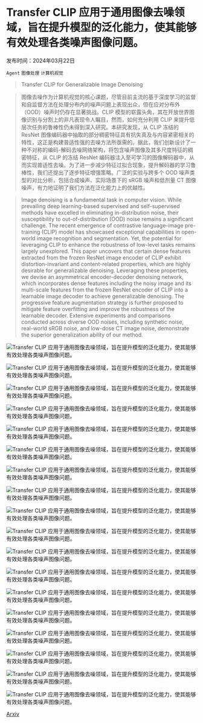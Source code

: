 # Transfer CLIP 应用于通用图像去噪领域，旨在提升模型的泛化能力，使其能够有效处理各类噪声图像问题。

发布时间：2024年03月22日

`Agent` `图像处理` `计算机视觉`

> Transfer CLIP for Generalizable Image Denoising

> 图像去噪作为计算机视觉的核心课题，尽管目前主流的基于深度学习的监督和自监督方法在处理分布内的噪声问题上表现出众，但在应对分布外（OOD）噪声时仍存在显著挑战。CLIP 模型的崭露头角，其在开放世界图像识别与分割上的非凡表现令人瞩目，然而，如何充分利用 CLIP 来提升低层次任务的鲁棒性仍未得到深入研究。本研究发现，从 CLIP 冻结的 ResNet 图像编码器中抽取的部分稠密特征具有抗失真及与内容紧密相关的特性，这正是构建普适性强的去噪方法所亟需的。据此，我们创新设计了一种不对称的编码-解码去噪网络架构，将包含噪声图像及其多尺度特征的稠密特征，从 CLIP 的冻结 ResNet 编码器注入至可学习的图像解码器中，从而实现普适性去噪。为了进一步减少特征过拟合现象，提升解码器的学习鲁棒性，我们还提出了逐步特征增强策略。广泛的实验与跨多个 OOD 噪声类型的对比分析，包括合成噪声、实际场景下的 sRGB 噪声和低剂量 CT 图像噪声，有力地证明了我们方法在泛化能力上的优越性。

> Image denoising is a fundamental task in computer vision. While prevailing deep learning-based supervised and self-supervised methods have excelled in eliminating in-distribution noise, their susceptibility to out-of-distribution (OOD) noise remains a significant challenge. The recent emergence of contrastive language-image pre-training (CLIP) model has showcased exceptional capabilities in open-world image recognition and segmentation. Yet, the potential for leveraging CLIP to enhance the robustness of low-level tasks remains largely unexplored. This paper uncovers that certain dense features extracted from the frozen ResNet image encoder of CLIP exhibit distortion-invariant and content-related properties, which are highly desirable for generalizable denoising. Leveraging these properties, we devise an asymmetrical encoder-decoder denoising network, which incorporates dense features including the noisy image and its multi-scale features from the frozen ResNet encoder of CLIP into a learnable image decoder to achieve generalizable denoising. The progressive feature augmentation strategy is further proposed to mitigate feature overfitting and improve the robustness of the learnable decoder. Extensive experiments and comparisons conducted across diverse OOD noises, including synthetic noise, real-world sRGB noise, and low-dose CT image noise, demonstrate the superior generalization ability of our method.

![Transfer CLIP 应用于通用图像去噪领域，旨在提升模型的泛化能力，使其能够有效处理各类噪声图像问题。](../../../paper_images/2403.15132/x1.png)

![Transfer CLIP 应用于通用图像去噪领域，旨在提升模型的泛化能力，使其能够有效处理各类噪声图像问题。](../../../paper_images/2403.15132/x2.png)

![Transfer CLIP 应用于通用图像去噪领域，旨在提升模型的泛化能力，使其能够有效处理各类噪声图像问题。](../../../paper_images/2403.15132/x3.png)

![Transfer CLIP 应用于通用图像去噪领域，旨在提升模型的泛化能力，使其能够有效处理各类噪声图像问题。](../../../paper_images/2403.15132/x4.png)

![Transfer CLIP 应用于通用图像去噪领域，旨在提升模型的泛化能力，使其能够有效处理各类噪声图像问题。](../../../paper_images/2403.15132/x5.png)

![Transfer CLIP 应用于通用图像去噪领域，旨在提升模型的泛化能力，使其能够有效处理各类噪声图像问题。](../../../paper_images/2403.15132/x6.png)

![Transfer CLIP 应用于通用图像去噪领域，旨在提升模型的泛化能力，使其能够有效处理各类噪声图像问题。](../../../paper_images/2403.15132/x7.png)

![Transfer CLIP 应用于通用图像去噪领域，旨在提升模型的泛化能力，使其能够有效处理各类噪声图像问题。](../../../paper_images/2403.15132/x8.png)

![Transfer CLIP 应用于通用图像去噪领域，旨在提升模型的泛化能力，使其能够有效处理各类噪声图像问题。](../../../paper_images/2403.15132/x9.png)

![Transfer CLIP 应用于通用图像去噪领域，旨在提升模型的泛化能力，使其能够有效处理各类噪声图像问题。](../../../paper_images/2403.15132/x10.png)

![Transfer CLIP 应用于通用图像去噪领域，旨在提升模型的泛化能力，使其能够有效处理各类噪声图像问题。](../../../paper_images/2403.15132/x11.png)

![Transfer CLIP 应用于通用图像去噪领域，旨在提升模型的泛化能力，使其能够有效处理各类噪声图像问题。](../../../paper_images/2403.15132/x12.png)

![Transfer CLIP 应用于通用图像去噪领域，旨在提升模型的泛化能力，使其能够有效处理各类噪声图像问题。](../../../paper_images/2403.15132/x13.png)

![Transfer CLIP 应用于通用图像去噪领域，旨在提升模型的泛化能力，使其能够有效处理各类噪声图像问题。](../../../paper_images/2403.15132/x14.png)

![Transfer CLIP 应用于通用图像去噪领域，旨在提升模型的泛化能力，使其能够有效处理各类噪声图像问题。](../../../paper_images/2403.15132/x15.png)

![Transfer CLIP 应用于通用图像去噪领域，旨在提升模型的泛化能力，使其能够有效处理各类噪声图像问题。](../../../paper_images/2403.15132/x16.png)

![Transfer CLIP 应用于通用图像去噪领域，旨在提升模型的泛化能力，使其能够有效处理各类噪声图像问题。](../../../paper_images/2403.15132/x17.png)

![Transfer CLIP 应用于通用图像去噪领域，旨在提升模型的泛化能力，使其能够有效处理各类噪声图像问题。](../../../paper_images/2403.15132/x18.png)

[Arxiv](https://arxiv.org/abs/2403.15132)